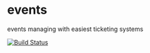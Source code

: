 events
======

events managing with easiest ticketing systems

[![Build Status](https://secure.travis-ci.org/pilot/events.png)](http://travis-ci.org/pilot/events)
